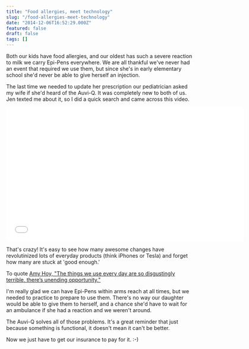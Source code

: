 ```yaml
---
title: "Food allergies, meet technology"
slug: "/food-allergies-meet-technology"
date: "2014-12-06T16:52:29.000Z"
featured: false
draft: false
tags: []
---
```


Both our kids have food allergies, and our oldest has such a severe reaction to milk we carry Epi-Pens everywhere. We are all thankful we've never had an event that required we use them, but since she's in early elementary school she'd never be able to give herself an injection.

The last time we needed to update her prescription our pediatrician asked my wife if she'd heard of the Auvi-Q. It was completely new to both of us. Jen texted me about it, so I did a quick search and came across this video.

<iframe width="640" height="360" src="//www.youtube.com/embed/H6J2CU8lcK8" frameborder="0" allowfullscreen></iframe>

That's crazy! It's easy to see how many awesome changes have revolutinized lots of everyday products (think iPhones or Tesla) and forget how many are stuck at 'good enough.' 

To quote [Amy Hoy, "The things we use every day are so disgustingly terrible, there’s unending opportunity."](http://unicornfree.com/2014/fuck-innovation-everything-we-have-now-is-shit)

I'm really glad we can have Epi-Pens within arms reach at all times, but we needed to practice to prepare to use them. There's no way our daughter would be able to give them to herself, and a chance she'd have to wait for an ambulance if she had a reaction and we weren't around.

The Auvi-Q solves all of those problems. It's a great reminder that just because something is functional, it doesn't mean it can't be better.

Now we just have to get our insurance to pay for it. :-)